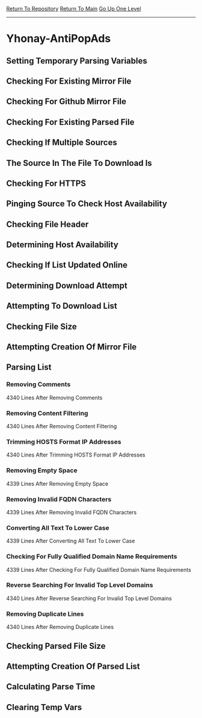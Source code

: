 [Return To Repository](https://github.com/deathbybandaid/piholeparser/)
[Return To Main](https://github.com/deathbybandaid/piholeparser/blob/master/RecentRunLogs/Mainlog.md)
[Go Up One Level](https://github.com/deathbybandaid/piholeparser/blob/master/RecentRunLogs/TopLevelScripts/30-Processing-Blacklists.md)
____________________________________
# Yhonay-AntiPopAds
## Setting Temporary Parsing Variables
## Checking For Existing Mirror File
## Checking For Github Mirror File
## Checking For Existing Parsed File
## Checking If Multiple Sources
## The Source In The File To Download Is
## Checking For HTTPS
## Pinging Source To Check Host Availability
## Checking File Header
## Determining Host Availability
## Checking If List Updated Online
## Determining Download Attempt
## Attempting To Download List
## Checking File Size
## Attempting Creation Of Mirror File
## Parsing List
### Removing Comments
4340 Lines After Removing Comments
### Removing Content Filtering
4340 Lines After Removing Content Filtering
### Trimming HOSTS Format IP Addresses
4340 Lines After Trimming HOSTS Format IP Addresses
### Removing Empty Space
4339 Lines After Removing Empty Space
### Removing Invalid FQDN Characters
4339 Lines After Removing Invalid FQDN Characters
### Converting All Text To Lower Case
4339 Lines After Converting All Text To Lower Case
### Checking For Fully Qualified Domain Name Requirements
4339 Lines After Checking For Fully Qualified Domain Name Requirements
### Reverse Searching For Invalid Top Level Domains
4340 Lines After Reverse Searching For Invalid Top Level Domains
### Removing Duplicate Lines
4340 Lines After Removing Duplicate Lines
## Checking Parsed File Size
## Attempting Creation Of Parsed List
## Calculating Parse Time
## Clearing Temp Vars
